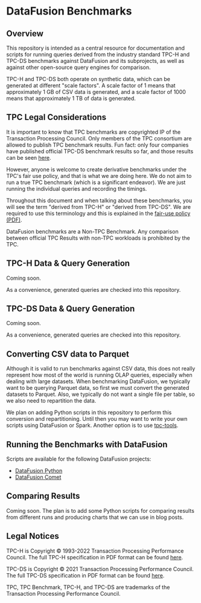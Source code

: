 <!--
Licensed to the Apache Software Foundation (ASF) under one
or more contributor license agreements.  See the NOTICE file
distributed with this work for additional information
regarding copyright ownership.  The ASF licenses this file
to you under the Apache License, Version 2.0 (the
"License"); you may not use this file except in compliance
with the License.  You may obtain a copy of the License at

  http://www.apache.org/licenses/LICENSE-2.0

Unless required by applicable law or agreed to in writing,
software distributed under the License is distributed on an
"AS IS" BASIS, WITHOUT WARRANTIES OR CONDITIONS OF ANY
KIND, either express or implied.  See the License for the
specific language governing permissions and limitations
under the License.
-->

# DataFusion Benchmarks

## Overview

This repository is intended as a central resource for documentation and scripts for running queries derived from the
industry standard TPC-H and TPC-DS benchmarks against DataFusion and its subprojects, as well as against other
open-source query engines for comparison.

TPC-H and TPC-DS both operate on synthetic data, which can be generated at different "scale factors". A scale factor
of 1 means that approximately 1 GB of CSV data is generated, and a scale factor of 1000 means that approximately 1 TB
of data is generated.

## TPC Legal Considerations

It is important to know that TPC benchmarks are copyrighted IP of the Transaction Processing Council. Only members
of the TPC consortium are allowed to publish TPC benchmark results. Fun fact: only four companies have published
official TPC-DS benchmark results so far, and those results can be seen [here](https://www.tpc.org/tpcds/results/tpcds_results5.asp?orderby=dbms&version=3).

However, anyone is welcome to create derivative benchmarks under the TPC's fair use policy, and that is what we are
doing here. We do not aim to run a true TPC benchmark (which is a significant endeavor). We are just running the
individual queries and recording the timings.

Throughout this document and when talking about these benchmarks, you will see the term "derived from TPC-H" or
"derived from TPC-DS". We are required to use this terminology and this is explained in the
[fair-use policy (PDF)](https://www.tpc.org/tpc_documents_current_versions/pdf/tpc_fair_use_quick_reference_v1.0.0.pdf).

DataFusion benchmarks are a Non-TPC Benchmark. Any comparison between official TPC Results with non-TPC workloads is
prohibited by the TPC.

## TPC-H Data & Query Generation

Coming soon.

As a convenience, generated queries are checked into this repository.

## TPC-DS Data & Query Generation

Coming soon.

As a convenience, generated queries are checked into this repository.

## Converting CSV data to Parquet

Although it is valid to run benchmarks against CSV data, this does not really represent how most of the world is
running OLAP queries, especially when dealing with large datasets. When benchmarking DataFusion, we typically want
to be querying Parquet data, so first we must convert the generated datasets to Parquet. Also, we typically do not
want a single file per table, so we also need to repartition the data.

We plan on adding Python scripts in this repository to perform this conversion and repartitioning. Until then you may
want to write your own scripts using DataFusion or Spark. Another option is to use [tpc-tools](https://crates.io/crates/tpctools).

## Running the Benchmarks with DataFusion

Scripts are available for the following DataFusion projects:

- [DataFusion Python](./runners/datafusion-python)
- [DataFusion Comet](./runners/datafusion-comet)

## Comparing Results

Coming soon. The plan is to add some Python scripts for comparing results from different runs and producing charts
that we can use in blog posts.

## Legal Notices

TPC-H is Copyright © 1993-2022 Transaction Processing Performance Council. The full TPC-H specification in PDF format
can be found [here](https://www.tpc.org/TPC_Documents_Current_Versions/pdf/TPC-H_v3.0.1.pdf).

TPC-DS is Copyright © 2021 Transaction Processing Performance Council. The full TPC-DS specification in PDF format
can be found [here](https://www.tpc.org/tpc_documents_current_versions/pdf/tpc-ds_v3.2.0.pdf).

TPC, TPC Benchmark, TPC-H, and TPC-DS are trademarks of the Transaction Processing Performance Council.
